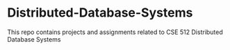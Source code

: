 # Distributed-Database-Systems

This repo contains projects and assignments related to CSE 512 Distributed Database Systems
